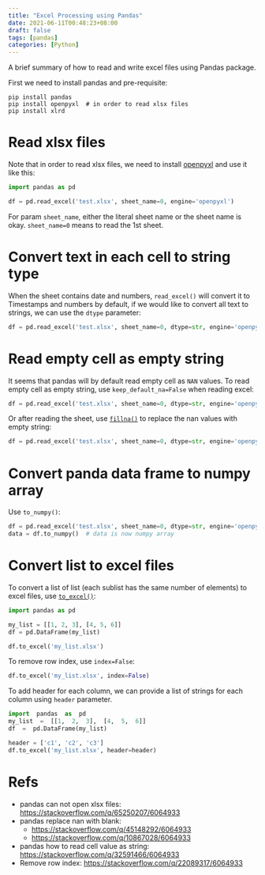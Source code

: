 ```yaml
---
title: "Excel Processing using Pandas"
date: 2021-06-11T00:48:23+08:00
draft: false
tags: [pandas]
categories: [Python]
---
```


A brief summary of how to read and write excel files using Pandas package.

<!--more-->

First we need to install pandas and pre-requisite:

```
pip install pandas
pip install openpyxl  # in order to read xlsx files
pip install xlrd
```

# Read xlsx files

Note that in order to read xlsx files, we need to install [openpyxl](https://openpyxl.readthedocs.io/en/stable/) and use it like this:

```python
import pandas as pd

df = pd.read_excel('test.xlsx', sheet_name=0, engine='openpyxl')
```

For param `sheet_name`, either the literal sheet name or the sheet name is
okay. `sheet_name=0` means to read the 1st sheet.

# Convert text in each cell to string type

When the sheet contains date and numbers, `read_excel()` will convert it to
Timestamps and numbers by default, if we would like to convert all text to
strings, we can use  the `dtype` parameter:

```python
df = pd.read_excel('test.xlsx', sheet_name=0, dtype=str, engine='openpyxl')
```

# Read empty cell as empty string

It seems that pandas will by default read empty cell as `NAN` values. To read
empty cell as empty string, use `keep_default_na=False` when reading excel:

```python
df = pd.read_excel('test.xlsx', sheet_name=0, dtype=str, engine='openpyxl', keep_default_na=False)
```

Or after reading the sheet, use [`fillna()`](https://pandas.pydata.org/pandas-docs/stable/reference/api/pandas.DataFrame.fillna.html#pandas-dataframe-fillna) to replace the nan values with empty string:

```python
df = pd.read_excel('test.xlsx', sheet_name=0, dtype=str, engine='openpyxl').fillna('')
```

# Convert panda data frame to numpy array

Use `to_numpy()`:

```python
df = pd.read_excel('test.xlsx', sheet_name=0, dtype=str, engine='openpyxl').fillna('')
data = df.to_numpy()  # data is now numpy array
```

# Convert list to excel files

To convert a list of list (each sublist has the same number of elements) to
excel files,  use [`to_excel()`](https://pandas.pydata.org/pandas-docs/stable/reference/api/pandas.DataFrame.to_excel.html):

```python
import pandas as pd

my_list = [[1, 2, 3], [4, 5, 6]]
df = pd.DataFrame(my_list)

df.to_excel('my_list.xlsx')
```

To remove row index, use `index=False`:

```python
df.to_excel('my_list.xlsx', index=False)
```

To add header for each column, we can provide a list of strings for each
column using `header` parameter.

```python
import  pandas  as  pd
my_list  =  [[1,  2,  3],  [4,  5,  6]]
df  =  pd.DataFrame(my_list)

header = ['c1', 'c2', 'c3']
df.to_excel('my_list.xlsx', header=header)
```

# Refs

+ pandas can not open xlsx files: https://stackoverflow.com/q/65250207/6064933
+ pandas replace nan with blank:
    + https://stackoverflow.com/q/45148292/6064933
    + https://stackoverflow.com/q/10867028/6064933
+ pandas how to read cell value as string: https://stackoverflow.com/q/32591466/6064933
+ Remove row index: https://stackoverflow.com/q/22089317/6064933
